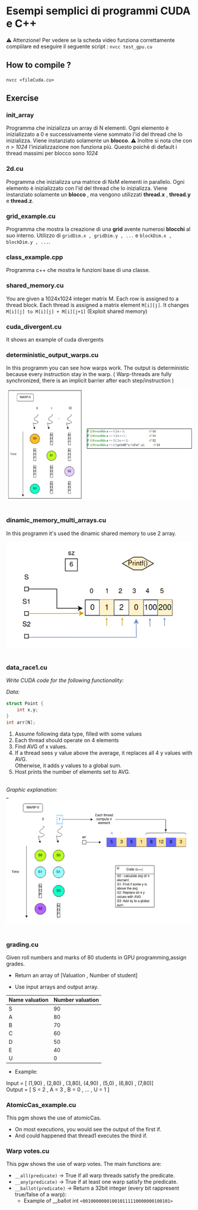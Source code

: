 # Esempi semplici di programmi CUDA e C++

⚠ Attenzione! Per vedere se la scheda video funziona correttamente compiilare ed eseguire il seguente script :  `nvcc test_gpu.cu`

## How to compile ?

`nvcc <fileCuda.cu>`

## Exercise



### init_array

Programma che inizializza un array di N elementi. Ogni elemento
è inizializzato a 0 e successivamente viene sommato l'id del thread che lo inizializza.
Viene instanziato solamente un **blocco**.
⚠ Inoltre si nota che con _n > 1024_ l'inizializzazione non funziona più.
Questo poichè di default i thread massimi per blocco sono _1024_

### 2d.cu

Programma che inizializza una matrice di NxM elementi in parallelo. Ogni elemento
è inizializzato con l'id del thread che lo inizializza.
Viene instanziato solamente un **blocco** , ma vengono utilizzati **thread.x** , **thread.y** e **thread.z**.

### grid_example.cu

Programma che mostra la creazione di una **grid** avente numerosi **blocchi** al suo interno.
Utilizzo di `gridDim.x , gridDim.y , ...` e `blockDim.x , blockDim.y , ...`.

### class_example.cpp

Programma c++ che mostra le funzioni base di una classe.

### shared_memory.cu

You are given a 1024x1024 integer matrix M.
Each row is assigned to a thread block.
Each thread is assigned a matrix element `M[i][j]`.
It changes `M[i][j] to M[i][j] + M[i][j+1]` (Exploit shared memory)

### cuda_divergent.cu

It shows an example of cuda divergents

### deterministic_output_warps.cu

In this programm you can see how warps work. The output is deterministic because every instruction stay in the warp.
( Warp-threads are fully synchronized, there is an implicit barrier after each step/instruction )


<img src ="img/deterministic_output_warps.cu.png" alt = 'img' ></img><br><br>


### dinamic_memory_multi_arrays.cu

In this programm it's used the dinamic shared memory to use 2 array.

<img src="img/dinamic_memory_multi_arrays.cu.png" alt = 'img'></img><br><br>


### data_race1.cu


_Write CUDA code for the following functionality:_

_Data:_

```c++
struct Point { 
    int x,y;
}
int arr[N]; 
```

1. Assume following data type, filled with some values
2. Each thread should operate on 4 elements  
3. Find AVG of x values.  
4. If a thread sees y value above the average, it replaces all 4 y values with AVG.  
Otherwise, it adds y values to a global sum.  
5. Host prints the number of elements set to AVG.  


<br>_Graphic explanation:_  
_
<img src ="img/data_race1.png" alt = 'img' ></img><br><br>


### grading.cu

Given roll numbers and marks of 80 students in GPU programming,assign grades.

- Return an array of  [Valuation , Number of student]

- Use input arrays and output array.

|Name valuation  |Number valuation |
|----------------|-----------------|
|S|90|
|A|80|
|B|70|
|C|60|
|D|50|
|E|40|
|U|0|

- Example:

Input = [ (1,90) , (2,80) , (3,80), (4,90) , (5,0) , (6,80) , (7,80)]  
Output = [ S = 2 , A = 3 , B = 0 , ... , U = 1 ]


### AtomicCas_example.cu

This pgm shows the use of atomicCas.

- On most executions, you would see the output of the first if.
- And could happened that thread1 executes the third if.


### Warp votes.cu

This pgw shows the use of warp votes. The main functions are:

- `__all(predicate)` → True if all warp threads satisfy the predicate.
- `__any(predicate)` → True if at least one warp satisfy the predicate.
- `__ballot(predicate)` → Return a 32bit integer (every bit rappresent true/false of a warp):
  - Example of __ballot int `<001000000010010111110000000100101>`



